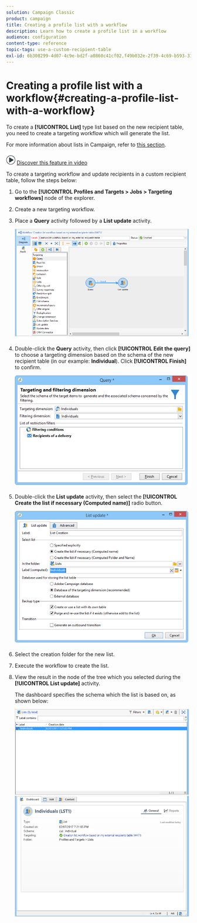 ```yaml
---
solution: Campaign Classic
product: campaign
title: Creating a profile list with a workflow
description: Learn how to create a profile list in a workflow
audience: configuration
content-type: reference
topic-tags: use-a-custom-recipient-table
exl-id: 6b308299-4d07-4c9e-bd2f-a0860c41cf02,f49b032e-2f39-4c69-b593-31e579855ab3
---
```

# Creating a profile list with a workflow{#creating-a-profile-list-with-a-workflow}

To create a **[!UICONTROL List]** type list based on the new recipient table, you need to create a targeting workflow which will generate the list. 

For more information about lists in Campaign, refer to [this section](../../platform/using/creating-and-managing-lists.md#about-lists-in-adobe-campaign).

![](assets/do-not-localize/how-to-video.png) [Discover this feature in video](../../platform/using/creating-and-managing-lists.md#create-list-in-a-wf-video)

To create a targeting workflow and update recipients in a custom recipient table, follow the steps below: 

1. Go to the **[!UICONTROL Profiles and Targets > Jobs > Targeting workflows]** node of the explorer.
1. Create a new targeting workflow.
1. Place a **Query** activity followed by a **List update** activity.

   ![](assets/mapping_create_list_workflow01.png)

1. Double-click the **Query** activity, then click **[!UICONTROL Edit the query]** to choose a targeting dimension based on the schema of the new recipient table (in our example: **Individual**). Click **[!UICONTROL Finish]** to confirm.

   ![](assets/mapping_create_list_workflow03.png)

1. Double-click the **List update** activity, then select the **[!UICONTROL Create the list if necessary (Computed name)]** radio button.

   ![](assets/mapping_create_list_workflow02.png)

1. Select the creation folder for the new list.
1. Execute the workflow to create the list.
1. View the result in the node of the tree which you selected during the **[!UICONTROL List update]** activity.

   The dashboard specifies the schema which the list is based on, as shown below:

   ![](assets/mapping_list_view.png)
